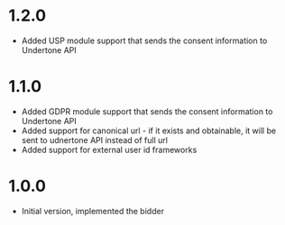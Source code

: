 
# 1.2.0
- Added USP module support that sends the consent information to Undertone API

# 1.1.0
- Added GDPR module support that sends the consent information to Undertone API
- Added support for canonical url - if it exists and obtainable, it will be sent to udnertone API instead of full url
- Added support for external user id frameworks

# 1.0.0
- Initial version, implemented the bidder
